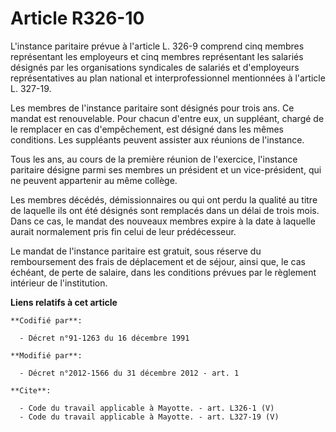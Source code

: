# Article R326-10

L'instance paritaire prévue à l'article L. 326-9 comprend cinq membres représentant les employeurs et cinq membres
représentant les salariés désignés par les organisations syndicales de salariés et d'employeurs représentatives au plan
national et interprofessionnel mentionnées à l'article L. 327-19. 

Les membres de l'instance paritaire sont désignés pour trois ans. Ce mandat est renouvelable. Pour chacun d'entre eux, un
suppléant, chargé de le remplacer en cas d'empêchement, est désigné dans les mêmes conditions. Les suppléants peuvent
assister aux réunions de l'instance. 

Tous les ans, au cours de la première réunion de l'exercice, l'instance paritaire désigne parmi ses membres un président et
un vice-président, qui ne peuvent appartenir au même collège. 

Les membres décédés, démissionnaires ou qui ont perdu la qualité au titre de laquelle ils ont été désignés sont remplacés
dans un délai de trois mois. Dans ce cas, le mandat des nouveaux membres expire à la date à laquelle aurait normalement pris
fin celui de leur prédécesseur. 

Le mandat de l'instance paritaire est gratuit, sous réserve du remboursement des frais de déplacement et de séjour, ainsi
que, le cas échéant, de perte de salaire, dans les conditions prévues par le règlement intérieur de l'institution.

**Liens relatifs à cet article**

	**Codifié par**:

	  - Décret n°91-1263 du 16 décembre 1991

	**Modifié par**:

	  - Décret n°2012-1566 du 31 décembre 2012 - art. 1

	**Cite**:

	  - Code du travail applicable à Mayotte. - art. L326-1 (V)
	  - Code du travail applicable à Mayotte. - art. L327-19 (V)
